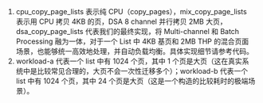 1. cpu_copy_page_lists 表示纯 CPU（copy_pages），mix_copy_page_lists 表示用 CPU 拷贝 4KB 的页，DSA 8 channel 并行拷贝 2MB 大页，dsa_copy_page_lists 代表我们的最终实现，将 Multi-channel 和 Batch Processing 融为一体，对于一个 List 中 4KB 基页和 2MB THP 的混合页面场景，也能够统一高效地处理，并自动负载均衡。具体实现细节请参考代码。
2. workload-a 代表一个 list 中有 1024 个页，其中 1 个页是大页（这在真实系统中是比较常见合理的，大页不会一次性迁移多个）；workload-b 代表一个 list 中有 1024 个页，其中 24 个页是大页（这是一个构造的比较耗时的极端场景）。